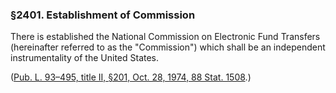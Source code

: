 ### §2401. Establishment of Commission ###

There is established the National Commission on Electronic Fund Transfers (hereinafter referred to as the "Commission") which shall be an independent instrumentality of the United States.

([Pub. L. 93–495, title II, §201, Oct. 28, 1974, 88 Stat. 1508](/statviewer.htm?volume=88&page=1508).)